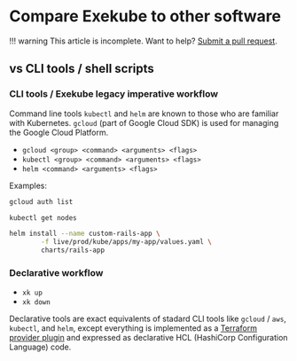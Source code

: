 # Compare Exekube to other software

!!! warning
    This article is incomplete. Want to help? [Submit a pull request](https://github.com/ilyasotkov/exekube/pulls).

## vs CLI tools / shell scripts

### CLI tools / Exekube legacy imperative workflow

Command line tools `kubectl` and `helm` are known to those who are familiar with Kubernetes. `gcloud` (part of Google Cloud SDK) is used for managing the Google Cloud Platform.

- `gcloud <group> <command> <arguments> <flags>`
- `kubectl <group> <command> <arguments> <flags>`
- `helm <command> <arguments> <flags>`

Examples:

```sh
gcloud auth list

kubectl get nodes

helm install --name custom-rails-app \
        -f live/prod/kube/apps/my-app/values.yaml \
        charts/rails-app
```

### Declarative workflow

- `xk up`
- `xk down`

Declarative tools are exact equivalents of stadard CLI tools like `gcloud` / `aws`, `kubectl`, and `helm`, except everything is implemented as a [Terraform provider plugin](/) and expressed as declarative HCL (HashiCorp Configuration Language) code.
